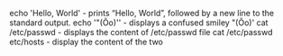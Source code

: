 echo 'Hello, World' - prints “Hello, World”, followed by a new line to the standard output.
echo '"(Ôo)'\' - displays a confused smiley "(Ôo)'
cat /etc/passwd - displays the content of /etc/passwd file
cat /etc/passwd etc/hosts - display the content of the two
